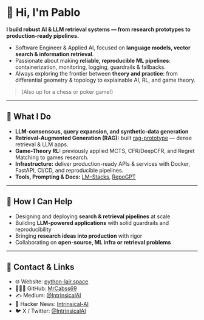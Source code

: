 # 👋 Hi, I'm Pablo  

**I build robust AI & LLM retrieval systems — from research prototypes to production-ready pipelines.**  

- Software Engineer & Applied AI, focused on **language models, vector search & information retrieval**.  
- Passionate about making **reliable, reproducible ML pipelines**: containerization, monitoring, logging, guardrails & fallbacks.  
- Always exploring the frontier between **theory and practice**: from differential geometry & topology to explainable AI, RL, and game theory.  

> (Also up for a chess or poker game!)

---

## 🔹 What I Do  

- **LLM-consensous, query expansion, and synthetic-data generation**
- **Retrieval-Augmented Generation (RAG):** built [rag-prototype](https://github.com/Intrinsical-AI/rag-prototype) — dense retrieval & LLM apps.  
- **Game-Theory RL:** previously applied MCTS, CFR/DeepCFR, and Regret Matching to games research.  
- **Infrastructure:** deliver production-ready APIs & services with Docker, FastAPI, CI/CD, and reproducible pipelines.  
- **Tools, Prompting & Docs:** [LM-Stacks](https://github.com/Intrinsical-AI/LM-Stacks), [RepoGPT](https://github.com/MrCabss69/RepoGPT)

---

## 🔹 How I Can Help  

- Designing and deploying **search & retrieval pipelines** at scale  
- Building **LLM-powered applications** with solid guardrails and reproducibility  
- Bringing **research ideas into production** with rigor  
- Collaborating on **open-source, ML infra or retrieval problems**  

---

## 🔹 Contact & Links  

- 🌐 Website: [python-lair.space](https://python-lair.space)  
- 👨🏻‍💻 GitHub: [MrCabss69](https://github.com/MrCabss69)  
- ✍️ Medium: [@IntrinsicalAI](https://medium.com/@IntrinsicalAI)  
- 📰 Hacker News: [Intrinsical-AI](https://news.ycombinator.com/user?id=Intrinisical-AI)  
- 🐦 X / Twitter: [@IntrinsicalAI](https://x.com/IntrinsicalAI)  
